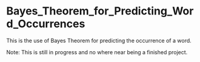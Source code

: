 # Bayes_Theorem_for_Predicting_Word_Occurrences
<p>This is the use of Bayes Theorem for predicting the occurrence of a word.</p>
<p>Note: This is still in progress and no where near being a finished project.</p>
